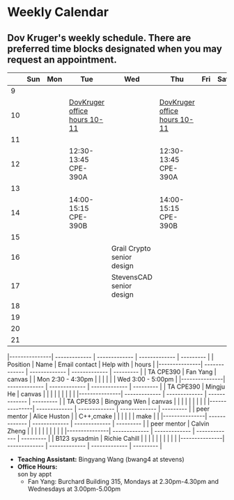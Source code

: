 # Weekly Calendar
## Dov Kruger's weekly schedule. There are preferred time blocks designated when you may request an appointment.

|   | Sun | Mon | Tue | Wed | Thu | Fri | Sat |
|---| --- | --- | --- | --- | --- | --- | --- |
| 9 |     |     |     |     |     |     |     |
|10 |     |     | [DovKruger office hours 10-11](https://stevens.zoom.us/j/98309917165)     |      | [DovKruger office hours  10-11](https://stevens.zoom.us/j/98309917165)    |     |     |
|11 |     |     |     |     |     |     |     |
|12 |     |     | 12:30-13:45 <br/>CPE-390A |     | 12:30-13:45 <br/>CPE-390A   |     |     |     |
|13 |     |     |     |     |     |     |     |
|14 |     |     | 14:00-15:15 <br/>CPE-390B     |     | 14:00-15:15 <br/>CPE-390B     |     |     |     |
|15 |     |     |     |     |     |     |     |
|16 |     |     |     |Grail Crypto senior design   |     |     |     |
|17 |     |     |     |StevensCAD senior design     |     |     |     |
|18 |     |     |     |     |     |     |     |
|19 |     |     |     |     |     |     |     |
|20 |     |     |     |     |     |     |     |
|21 |     |     |     |     |     |     |     |

|---------------| ------------- | ------------- | ------------- | --------- |
| Position      | Name          | Email contact | Help with     | hours     |
|---------------| ------------- | ------------- | ------------- | --------- |
| TA CPE390     | Fan Yang      | canvas        |               | Mon 2:30 - 4:30pm |
|               |               |               |               | Wed 3:00 - 5:00pm |
|---------------| ------------- | ------------- | ------------- | --------- |
| TA CPE390     | Mingju He     | canvas        |               |           |
|               |               |               |               |           |
|---------------| ------------- | ------------- | ------------- | --------- |
| TA CPE593     | Bingyang Wen  | canvas        |               |           |
|               |               |               |               |           |
|---------------| ------------- | ------------- | ------------- | --------- |
| peer mentor   | Alice Huston  |               | C++,cmake     |           |
|               |               |               | make          |           |
|---------------| ------------- | ------------- | ------------- | --------- |
| peer mentor   | Calvin Zheng  |               |               |           |
|               |               |               |               |           |
|---------------| ------------- | ------------- | ------------- | --------- |
| B123 sysadmin | Richie Cahill |               |               |           |
|               |               |               |               |           |
|---------------| ------------- | ------------- | ------------- | --------- |


* **Teaching Assistant:**       Bingyang Wang (bwang4 at stevens)
* **Office Hours:**		
son by appt
  * Fan Yang:   Burchard Building 315, Mondays at 2.30pm-4.30pm and Wednesdays at 3.00pm-5.00pm
